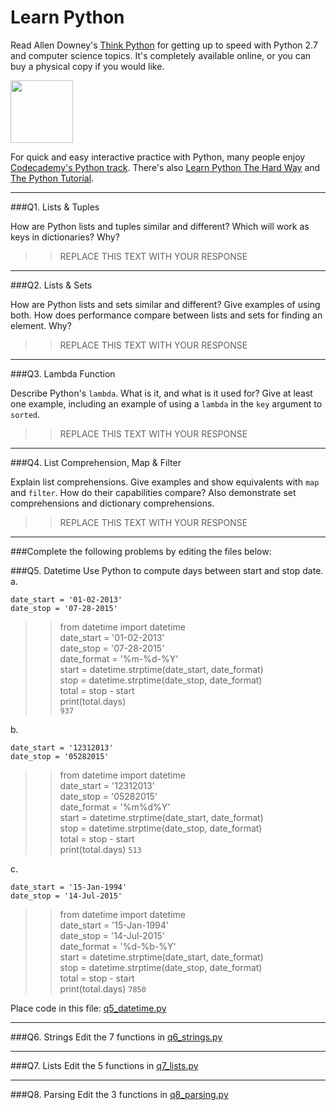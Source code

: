 # Learn Python

Read Allen Downey's [Think Python](http://www.greenteapress.com/thinkpython/) for getting up to speed with Python 2.7 and computer science topics. It's completely available online, or you can buy a physical copy if you would like.

<a href="http://www.greenteapress.com/thinkpython/"><img src="img/think_python.png" style="width: 100px;" target="_blank"></a>

For quick and easy interactive practice with Python, many people enjoy [Codecademy's Python track](http://www.codecademy.com/en/tracks/python). There's also [Learn Python The Hard Way](http://learnpythonthehardway.org/book/) and [The Python Tutorial](https://docs.python.org/2/tutorial/).

---

###Q1. Lists &amp; Tuples

How are Python lists and tuples similar and different? Which will work as keys in dictionaries? Why?

>> REPLACE THIS TEXT WITH YOUR RESPONSE

---

###Q2. Lists &amp; Sets

How are Python lists and sets similar and different? Give examples of using both. How does performance compare between lists and sets for finding an element. Why?

>> REPLACE THIS TEXT WITH YOUR RESPONSE

---

###Q3. Lambda Function

Describe Python's `lambda`. What is it, and what is it used for? Give at least one example, including an example of using a `lambda` in the `key` argument to `sorted`.

>> REPLACE THIS TEXT WITH YOUR RESPONSE

---

###Q4. List Comprehension, Map &amp; Filter

Explain list comprehensions. Give examples and show equivalents with `map` and `filter`. How do their capabilities compare? Also demonstrate set comprehensions and dictionary comprehensions.

>> REPLACE THIS TEXT WITH YOUR RESPONSE

---

###Complete the following problems by editing the files below:

###Q5. Datetime
Use Python to compute days between start and stop date.   
a.  

```
date_start = '01-02-2013'    
date_stop = '07-28-2015'
```

>> from datetime import datetime  
date_start = '01-02-2013'  
date_stop = '07-28-2015'  
date_format = '%m-%d-%Y'  
start = datetime.strptime(date_start, date_format)  
stop = datetime.strptime(date_stop, date_format)  
total = stop - start  
print(total.days)  
`937`

b.  
```
date_start = '12312013'  
date_stop = '05282015'  
```

>> from datetime import datetime  
date_start = '12312013'  
date_stop = '05282015'  
date_format = '%m%d%Y'  
start = datetime.strptime(date_start, date_format)  
stop = datetime.strptime(date_stop, date_format)  
total = stop - start  
print(total.days) 
`513`

c.  
```
date_start = '15-Jan-1994'      
date_stop = '14-Jul-2015'  
```

>> from datetime import datetime  
date_start = '15-Jan-1994'      
date_stop = '14-Jul-2015'   
date_format = '%d-%b-%Y'  
start = datetime.strptime(date_start, date_format)  
stop = datetime.strptime(date_stop, date_format)  
total = stop - start  
print(total.days) 
`7850`


Place code in this file: [q5_datetime.py](python/q5_datetime.py)

---

###Q6. Strings
Edit the 7 functions in [q6_strings.py](python/q6_strings.py)

---

###Q7. Lists
Edit the 5 functions in [q7_lists.py](python/q7_lists.py)

---

###Q8. Parsing
Edit the 3 functions in [q8_parsing.py](python/q8_parsing.py)





